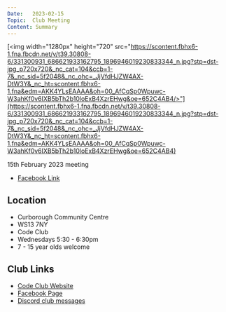```yaml
---
Date:   2023-02-15
Topic:  Club Meeting
Content: Summary
---
```

[<img width="1280px" height="720" src="https://scontent.fbhx6-1.fna.fbcdn.net/v/t39.30808-6/331300931_686621933162795_1896946019230833344_n.jpg?stp=dst-jpg_p720x720&_nc_cat=104&ccb=1-7&_nc_sid=5f2048&_nc_ohc=_JjVfdHJZW4AX-DtW3Y&_nc_ht=scontent.fbhx6-1.fna&edm=AKK4YLsEAAAA&oh=00_AfCqSp0Wpuwc-W3ahKf0v6IXB5bTh2b10loExB4XzrEHwg&oe=652C4AB4/>"](https://scontent.fbhx6-1.fna.fbcdn.net/v/t39.30808-6/331300931_686621933162795_1896946019230833344_n.jpg?stp=dst-jpg_p720x720&_nc_cat=104&ccb=1-7&_nc_sid=5f2048&_nc_ohc=_JjVfdHJZW4AX-DtW3Y&_nc_ht=scontent.fbhx6-1.fna&edm=AKK4YLsEAAAA&oh=00_AfCqSp0Wpuwc-W3ahKf0v6IXB5bTh2b10loExB4XzrEHwg&oe=652C4AB4)

15th February 2023 meeting

* [Facebook Link](https://www.facebook.com/720665616418529/posts/703555554796202)

## Location

* Curborough Community Centre
* WS13 7NY
* Code Club
* Wednesdays 5:30 - 6:30pm
* 7 - 15 year olds welcome

## Club Links

* [Code Club Website](https://lichfield-code-club.github.io/)
* [Facebook Page](https://www.facebook.com/LichfieldCoders)
* [Discord club messages](https://discord.gg/szz6xGK)
